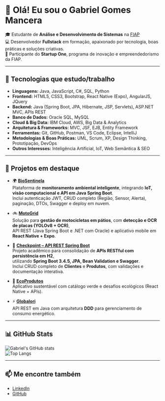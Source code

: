 # 👋 Olá! Eu sou o Gabriel Gomes Mancera  

🎓 Estudante de **Análise e Desenvolvimento de Sistemas** na [FIAP](https://www.fiap.com.br)  
💻 Desenvolvedor **Fullstack** em formação, apaixonado por tecnologia, boas práticas e soluções criativas.  
🚀 Participante do **Startup One**, programa de inovação e empreendedorismo da FIAP.  

---

## 🚀 Tecnologias que estudo/trabalho  

- **Linguagens:** Java, JavaScript, C#, SQL, Python  
- **Frontend:** HTML5, CSS3, Bootstrap, React Native (Expo), AngularJS, JQuery  
- **Backend:** Java (Spring Boot, JPA, Hibernate, JSP, Servlets), ASP.NET MVC, APIs REST  
- **Banco de Dados:** Oracle SQL, MySQL  
- **Cloud & Big Data:** IBM Cloud, AWS, Big Data & Analytics  
- **Arquitetura & Frameworks:** MVC, JSF, EJB, Entity Framework  
- **Ferramentas:** Git, GitHub, Postman, VS Code, Eclipse, IntelliJ  
- **Metodologias & Boas Práticas:** UML, Scrum, XP, Design Thinking, Prototipação, DevOps  
- **Outros Interesses:** Inteligência Artificial, IoT, Web Semântica & SEO  

---

## 🧪 Projetos em destaque  

- 🌍 [**BioSentinela**](https://github.com/GS-BioSentinela)  
  Plataforma de **monitoramento ambiental inteligente**, integrando **IoT, visão computacional e API em Java Spring Boot**.  
  Inclui autenticação JWT, CRUD completo (Região, Sensor, Alerta), paginação, DTOs, Swagger e deploy em nuvem.  

- 🚲 [**MotoGrid**](https://github.com/Challenger-MOTTU)  
  Solução para **gestão de motocicletas em pátios**, com **detecção e OCR de placas (YOLOv8 + OCR)**,  
  API REST (Java Spring Boot e .NET com Oracle) e aplicativo mobile em **React Native + Expo**.  

- 📌 [**Checkpoint – API REST Spring Boot**](https://github.com/GomesMancera/checkpoint1-springboot)  
  Projeto acadêmico para consolidação de **APIs RESTful com persistência em H2**,  
  utilizando **Spring Boot 3.4.5, JPA, Bean Validation e Swagger**.  
  Inclui CRUD completo de **Clientes** e **Produtos**, com validações e documentação interativa.  

- 🌿 [**EcoProdutos**](https://github.com/VictorHugo55/EcoProdutos)  
  Aplicativo sustentável com catálogo verde e desafios ecológicos (React Native + APIs).  

- ⚡ [**Globalori**](https://github.com/GomesMancera/Globalori)  
  API REST em Java com arquitetura **DDD** para gerenciamento de consumo energético.  

---

## 📊 GitHub Stats  

![Gabriel's GitHub stats](https://github-readme-stats.vercel.app/api?username=GomesMancera&show_icons=true&theme=tokyonight)  
![Top Langs](https://github-readme-stats.vercel.app/api/top-langs/?username=GomesMancera&layout=compact&theme=tokyonight)  

---

## 📫 Me encontre também  

- [LinkedIn](https://www.linkedin.com/in/gabriel-gomes-788137204/)  
- [GitHub](https://github.com/GomesMancera)  
